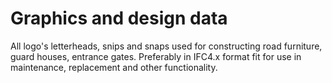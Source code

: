 # Graphics and design data
All logo's letterheads, snips and snaps used for constructing road furniture, guard houses, entrance gates. 
Preferably in IFC4.x format fit for use in maintenance, replacement and other functionality.
